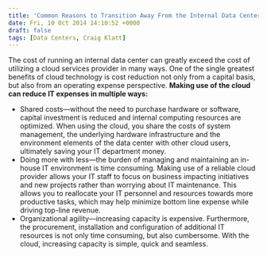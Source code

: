 ```yaml
---
title: 'Common Reasons to Transition Away From the Internal Data Center, Vol. 4: Cost Reduction'
date: Fri, 10 Oct 2014 14:10:52 +0000
draft: false
tags: [Data Centers, Craig Klatt]
---
```


The cost of running an internal data center can greatly exceed the cost of utilizing a cloud services provider in many ways. One of the single greatest benefits of cloud technology is cost reduction not only from a capital basis, but also from an operating expense perspective. **Making use of the cloud can reduce IT expenses in multiple ways:**

*   Shared costs—without the need to purchase hardware or software, capital investment is reduced and internal computing resources are optimized. When using the cloud, you share the costs of system management, the underlying hardware infrastructure and the environment elements of the data center with other cloud users, ultimately saving your IT department money.
*   Doing more with less—the burden of managing and maintaining an in-house IT environment is time consuming. Making use of a reliable cloud provider allows your IT staff to focus on business impacting initiatives and new projects rather than worrying about IT maintenance. This allows you to reallocate your IT personnel and resources towards more productive tasks, which may help minimize bottom line expense while driving top-line revenue.
*   Organizational agility—increasing capacity is expensive. Furthermore, the procurement, installation and configuration of additional IT resources is not only time consuming, but also cumbersome. With the cloud, increasing capacity is simple, quick and seamless.